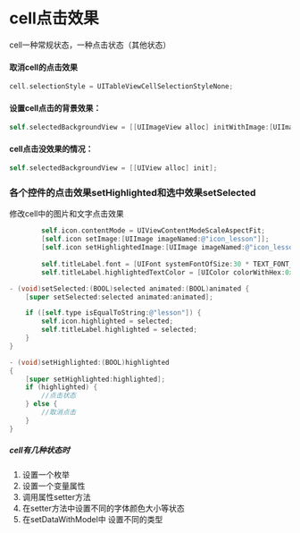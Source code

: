 # cell点击效果

cell一种常规状态，一种点击状态（其他状态）

#### 取消cell的点击效果

```objective-c
cell.selectionStyle = UITableViewCellSelectionStyleNone;
```

#### 设置cell点击的背景效果：

```objective-c
self.selectedBackgroundView = [[UIImageView alloc] initWithImage:[UIImage imageNamed:@"icon_selection_state"]];
```

#### cell点击没效果的情况：

```objective-c
self.selectedBackgroundView = [[UIView alloc] init];
```

### 各个控件的点击效果setHighlighted和选中效果setSelected

修改cell中的图片和文字点击效果

```objective-c
        self.icon.contentMode = UIViewContentModeScaleAspectFit;
        [self.icon setImage:[UIImage imageNamed:@"icon_lesson"]];
        [self.icon setHighlightedImage:[UIImage imageNamed:@"icon_lesson_sel"]];
        
        self.titleLabel.font = [UIFont systemFontOfSize:30 * TEXT_FONT_SCALE];
        self.titleLabel.highlightedTextColor = [UIColor colorWithHex:0xffd579];
```
```objective-c
- (void)setSelected:(BOOL)selected animated:(BOOL)animated {
    [super setSelected:selected animated:animated];

    if ([self.type isEqualToString:@"lesson"]) {
        self.icon.highlighted = selected;
        self.titleLabel.highlighted = selected;
    }
}
```

```objective-c
- (void)setHighlighted:(BOOL)highlighted
{
    [super setHighlighted:highlighted];
    if (highlighted) {
        //点击状态
    } else {
        //取消点击
    }
}
```

##### cell有几种状态时
1. 设置一个枚举
2. 设置一个变量属性
3. 调用属性setter方法
4. 在setter方法中设置不同的字体颜色大小等状态
5. 在setDataWithModel中 设置不同的类型